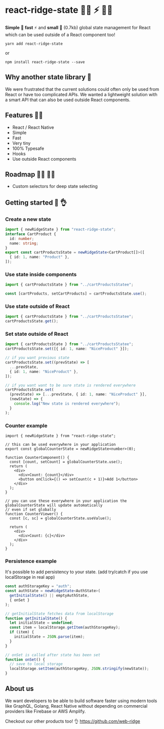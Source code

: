 # react-ridge-state :weight_lifting_woman: ⚡️ :weight_lifting_man:

**Simple** :muscle: **fast** ⚡️ and **small** :balloon: (0.7kb) global state management for React which can be used outside of a React component too!

```
yarn add react-ridge-state
```

or

```
npm install react-ridge-state --save
```

## Why another state library :thinking:

We were frustrated that the current solutions could often only be used from React or have too complicated APIs. We wanted a lightweight solution with a smart API that can also be used outside React components.

## Features :woman_juggling:

- React / React Native
- Simple
- Fast
- Very tiny
- 100% Typesafe
- Hooks
- Use outside React components

## Roadmap :running_woman: :running_man:

- Custom selectors for deep state selecting

## Getting started :clap: :ok_hand:

### Create a new state

```typescript
import { newRidgeState } from "react-ridge-state";
interface CartProduct {
  id: number;
  name: string;
}
export const cartProductsState = newRidgeState<CartProduct[]>([
  { id: 1, name: "Product" },
]);
```

### Use state inside components

```typescript
import { cartProductsState } from "../cartProductsStatee";

const [cartProducts, setCartProducts] = cartProductsState.use();
```

### Use state outside of React

```typescript
import { cartProductsState } from "../cartProductsStatee";
cartProductsState.get();
```

### Set state outside of React

```typescript
import { cartProductsState } from "../cartProductsStatee";
cartProductsState.set([{ id: 1, name: "NiceProduct" }]);

// if you want previous state
cartProductsState.set((prevState) => [
  ...prevState,
  { id: 1, name: "NiceProduct" },
]);

// if you want want to be sure state is rendered everywhere
cartProductsState.set(
  (prevState) => [...prevState, { id: 1, name: "NiceProduct" }],
  (newState) => {
    console.log("New state is rendered everywhere");
  }
);
```

### Counter example

```tsx
import { newRidgeState } from "react-ridge-state";

// this can be used everywhere in your application
export const globalCounterState = newRidgeState<number>(0);

function CounterComponent() {
  const [count, setCount] = globalCounterState.use();
  return (
    <div>
      <div>Count: {count}</div>
      <button onClick={() => setCount(c + 1)}>Add 1</button>
    </div>
  );
}

// you can use these everywhere in your application the globalCounterState will update automatically
// even if set globally
function CounterViewer() {
  const [c, sc] = globalCounterState.useValue();

  return (
    <div>
      <div>Count: {c}</div>
    </div>
  );
}
```

### Persistence example

It's possible to add persistency to your state. (add try/catch if you use localStorage in real app)

```typescript
const authStorageKey = "auth";
const authState = newRidgeState<AuthState>(
  getInitialState() || emptyAuthState,
  { onSet }
);

// getInitialState fetches data from localStorage
function getInitialState() {
  let initialState = undefined;
  const item = localStorage.getItem(authStorageKey);
  if (item) {
    initialState = JSON.parse(item);
  }
}

// onSet is called after state has been set
function onSet() {
  // save to local storage
  localStorage.setItem(authStorageKey, JSON.stringify(newState));
}
```

## About us

We want developers to be able to build software faster using modern tools like GraphQL, Golang, React Native without depending on commercial providers like Firebase or AWS Amplify.

Checkout our other products too! :ok_hand: https://github.com/web-ridge

